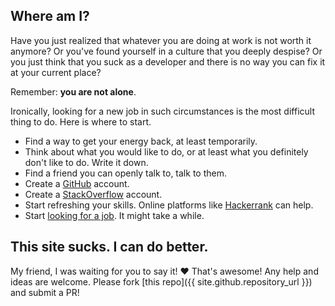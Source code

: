 
## Where am I?

Have you just realized that whatever you are doing at work is not worth it anymore? Or you've found yourself in a culture that you deeply despise? Or you just think that you suck as a developer and there is no way you can fix it at your current place?

Remember: **you are not alone**.

Ironically, looking for a new job in such circumstances is the most difficult thing to do. Here is where to start.

- Find a way to get your energy back, at least temporarily.
- Think about what you would like to do, or at least what you definitely don't like to do. Write it down.
- Find a friend you can openly talk to, talk to them.
- Create a [GitHub](https://github.com) account.
- Create a [StackOverflow](https://stackoverflow.com) account.
- Start refreshing your skills. Online platforms like [Hackerrank](https://hackerrank.com) can help.
- Start [looking for a job](looking-for-a-job.md). It might take a while.

## This site sucks. I can do better.

My friend, I was waiting for you to say it! :heart: That's awesome! Any help and ideas are welcome. Please fork [this repo]({{ site.github.repository_url }}) and submit a PR!
